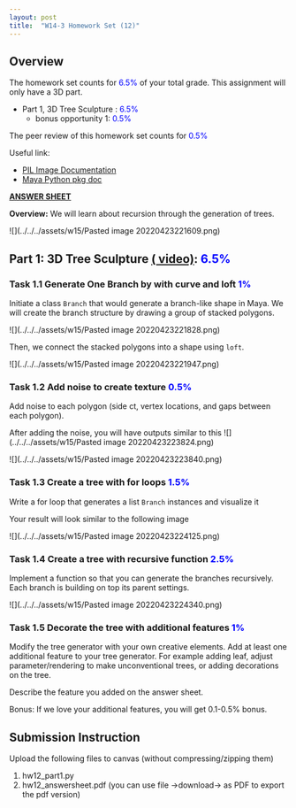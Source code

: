 ```yaml
---
layout: post
title:  "W14-3 Homework Set (12)"
---
```


## Overview
The homework set counts for <span style="color:#0000ff;"> 6.5%  </span> of your total grade. This assignment will only have a 3D part. 

- Part 1,  3D Tree Sculpture :  <span style="color:#0000ff;"> 6.5%  </span>
	- bonus opportunity 1: <span style="color:#0000ff;"> 0.5%  </span>


The peer review of this homework set counts for <span style="color:#0000ff;"> 0.5%  </span>


Useful link:
-  [PIL Image Documentation](https://pillow.readthedocs.io/en/stable/reference/Image.html)
-  [Maya Python pkg doc](https://help.autodesk.com/view/MAYAUL/2022/ENU/index.html?contextId=COMMANDSPYTHON-INDEX)


**[ANSWER SHEET](https://docs.google.com/document/d/1gJvIIpoWFOkX84aP6kYjFaxeq9Z7AHHzq7S6TNb4f2I/edit#)**

**Overview:** We will learn about recursion through the generation of trees.

![](../../../assets/w15/Pasted image 20220423221609.png)




## Part 1: 3D Tree Sculpture [( video)](https://youtu.be/X3RJRqYn_Xo):  <span style="color:#0000ff;"> 6.5%  </span>

### Task 1.1 Generate One Branch by with curve and loft<span style="color:#0000ff;"> 1%  </span>
Initiate a class `Branch` that would generate a branch-like shape in Maya. We will create the branch structure by drawing a group of stacked polygons. 

![](../../../assets/w15/Pasted image 20220423221828.png)

Then, we connect the stacked polygons into a shape using `loft`. 

![](../../../assets/w15/Pasted image 20220423221947.png)

### Task 1.2 Add noise  to create texture  <span style="color:#0000ff;"> 0.5%  </span>
Add noise to each polygon (side ct, vertex locations, and gaps between each polygon). 

After adding the noise, you will have outputs similar to this 
![](../../../assets/w15/Pasted image 20220423223824.png)

![](../../../assets/w15/Pasted image 20220423223840.png)

### Task 1.3 Create a tree with for loops  <span style="color:#0000ff;"> 1.5% </span>
Write a for loop that generates a list `Branch` instances and visualize it 

Your result will look similar to the following image 

![](../../../assets/w15/Pasted image 20220423224125.png)

### Task 1.4 Create a tree with recursive function <span style="color:#0000ff;"> 2.5% </span>
Implement a function so that you can generate the branches recursively. Each branch is building on top its parent settings. 

![](../../../assets/w15/Pasted image 20220423224340.png)



### Task 1.5 Decorate the tree with additional features <span style="color:#0000ff;"> 1% </span>
Modify the tree generator with your own creative elements. Add at least one additional feature to your tree generator. For example adding leaf, adjust parameter/rendering to make unconventional trees, or adding decorations on the tree.

Describe the feature you added on the answer sheet. 

Bonus: If we love your additional features, you will get 0.1-0.5% bonus. 

## Submission Instruction 
Upload the following files to canvas (without compressing/zipping them)
1. hw12_part1.py
3. hw12_answersheet.pdf (you can use file ->download-> as PDF to export the pdf version)
